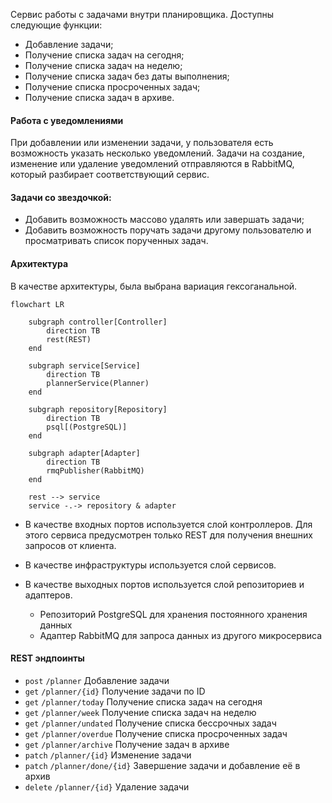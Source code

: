 Сервис работы с задачами внутри планировщика. Доступны следующие функции:
- Добавление задачи;
- Получение списка задач на сегодня;
- Получение списка задач на неделю;
- Получение списка задач без даты выполнения;
- Получение списка просроченных задач;
- Получение списка задач в архиве.

#### Работа с уведомлениями
При добавлении или изменении задачи, у пользователя есть возможность указать несколько уведомлений.
Задачи на создание, изменение или удаление уведомлений отправляются в RabbitMQ, который разбирает соответствующий сервис.


#### Задачи со звездочкой:
* Добавить возможность массово удалять или завершать задачи;
* Добавить возможность поручать задачи другому пользователю и просматривать список порученных задач.

#### Архитектура
В качестве архитектуры, была выбрана вариация гексоганальной.

```mermaid
flowchart LR

    subgraph controller[Controller]
        direction TB
        rest(REST)
    end

    subgraph service[Service]
        direction TB
        plannerService(Planner)
    end

    subgraph repository[Repository]
        direction TB
        psql[(PostgreSQL)]
    end

    subgraph adapter[Adapter]
        direction TB
        rmqPublisher(RabbitMQ)
    end
    
    rest --> service
    service -.-> repository & adapter
```
- В качестве входных портов используется слой контроллеров.
  Для этого сервиса предусмотрен только REST для получения внешних запросов от клиента.

- В качестве инфраструктуры используется слой сервисов.

- В качестве выходных портов используется слой репозиториев и адаптеров.
  - Репозиторий PostgreSQL для хранения постоянного хранения данных
  - Адаптер RabbitMQ для запроса данных из другого микросервиса

#### REST эндпоинты
- `post` `/planner` Добавление задачи
- `get` `/planner/{id}` Получение задачи по ID
- `get` `/planner/today` Получение списка задач на сегодня
- `get` `/planner/week` Получение списка задач на неделю
- `get` `/planner/undated` Получение списка бессрочных задач
- `get` `/planner/overdue` Получение списка просроченных задач
- `get` `/planner/archive` Получение задач в архиве
- `patch` `/planner/{id}` Изменение задачи
- `patch` `/planner/done/{id}` Завершение задачи и добавление её в архив
- `delete` `/planner/{id}` Удаление задачи
